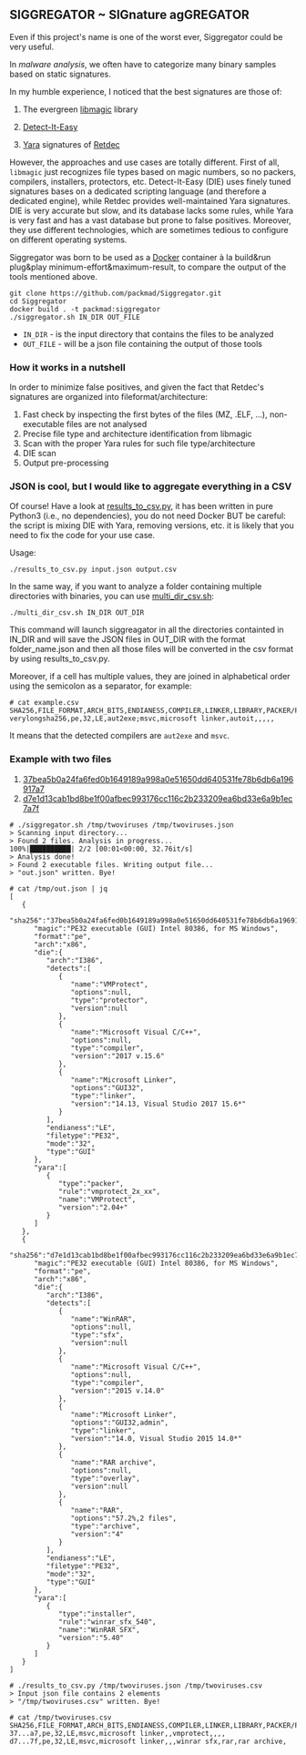 ## SIGGREGATOR ~ SIGnature agGREGATOR

Even if this project's name is one of the worst ever, Siggregator could be very useful.

In *malware analysis*, we often have to categorize many binary samples based on static signatures.

In my humble experience, I noticed that the best signatures are those of:

1. The evergreen [libmagic](https://man7.org/linux/man-pages/man3/libmagic.3.html) library

2. [Detect-It-Easy](https://github.com/horsicq/Detect-It-Easy)

3. [Yara](https://virustotal.github.io/yara/) signatures of [Retdec](https://github.com/avast/retdec/tree/master/support/yara_patterns/tools)

However, the approaches and use cases are totally different.
First of all, `libmagic` just recognizes file types based on magic numbers, so no packers, compilers, installers, protectors, etc.
Detect-It-Easy (DIE) uses finely tuned signatures bases on a dedicated scripting language (and therefore a dedicated engine), 
while Retdec provides well-maintained Yara signatures.
DIE is very accurate but slow, and its database lacks some rules, while Yara is very fast and has a vast database but prone to false positives.
Moreover, they use different technologies, which are sometimes tedious to configure on different operating systems.

Siggregator was born to be used as a [Docker](https://www.docker.com/) container à la build&run plug&play minimum-effort&maximum-result, 
to compare the output of the tools mentioned above.

```
git clone https://github.com/packmad/Siggregator.git
cd Siggregator
docker build . -t packmad:siggregator
./siggregator.sh IN_DIR OUT_FILE
```

* `IN_DIR` - is the input directory that contains the files to be analyzed
* `OUT_FILE` - will be a json file containing the output of those tools


### How it works in a nutshell

In order to minimize false positives, 
and given the fact that Retdec's signatures are organized into fileformat/architecture:

1. Fast check by inspecting the first bytes of the files (MZ, .ELF, ...), non-executable files are not analysed
2. Precise file type and architecture identification from libmagic
3. Scan with the proper Yara rules for such file type/architecture
4. DIE scan
5. Output pre-processing


### JSON is cool, but I would like to aggregate everything in a CSV

Of course! Have a look at [results_to_csv.py](https://github.com/packmad/Siggregator/blob/master/siggregator/results_to_csv.py), 
it has been written in pure Python3 (i.e., no dependencies), you do not need Docker BUT be careful: 
the script is mixing DIE with Yara, removing versions, etc. it is likely that you need to fix the code for your use case.

Usage:
```
./results_to_csv.py input.json output.csv
```
In the same way, if you want to analyze a folder containing multiple directories with binaries, you can use [multi_dir_csv.sh](https://github.com/packmad/Siggregator/blob/master/siggregator/multi_dir_csv.sh):
```
./multi_dir_csv.sh IN_DIR OUT_DIR
```

This command will launch siggreagator in all the directories containted in IN\_DIR and will save the JSON files in OUT\_DIR with the format folder\_name.json and then all those files will be converted in the csv format by using results\_to\_csv.py.

Moreover, if a cell has multiple values, they are joined in alphabetical order using the semicolon as a separator, 
for example: 
```
# cat example.csv
SHA256,FILE_FORMAT,ARCH_BITS,ENDIANESS,COMPILER,LINKER,LIBRARY,PACKER/PROTECTOR,INSTALLER,SFX/ARCHIVE,OVERLAY,OTHER
verylongsha256,pe,32,LE,aut2exe;msvc,microsoft linker,autoit,,,,,
```
It means that the detected compilers are `aut2exe` and `msvc`.



### Example with two files

1. [37bea5b0a24fa6fed0b1649189a998a0e51650dd640531fe78b6db6a196917a7](https://www.virustotal.com/gui/file/37bea5b0a24fa6fed0b1649189a998a0e51650dd640531fe78b6db6a196917a7/detection)
2. [d7e1d13cab1bd8be1f00afbec993176cc116c2b233209ea6bd33e6a9b1ec7a7f](https://www.virustotal.com/gui/file/d7e1d13cab1bd8be1f00afbec993176cc116c2b233209ea6bd33e6a9b1ec7a7f/detection)

```
# ./siggregator.sh /tmp/twoviruses /tmp/twoviruses.json
> Scanning input directory...
> Found 2 files. Analysis in progress...
100%|██████████| 2/2 [00:01<00:00, 32.76it/s]
> Analysis done!
> Found 2 executable files. Writing output file...
> "out.json" written. Bye!
```
```
# cat /tmp/out.json | jq
[
   {
      "sha256":"37bea5b0a24fa6fed0b1649189a998a0e51650dd640531fe78b6db6a196917a7",
      "magic":"PE32 executable (GUI) Intel 80386, for MS Windows",
      "format":"pe",
      "arch":"x86",
      "die":{
         "arch":"I386",
         "detects":[
            {
               "name":"VMProtect",
               "options":null,
               "type":"protector",
               "version":null
            },
            {
               "name":"Microsoft Visual C/C++",
               "options":null,
               "type":"compiler",
               "version":"2017 v.15.6"
            },
            {
               "name":"Microsoft Linker",
               "options":"GUI32",
               "type":"linker",
               "version":"14.13, Visual Studio 2017 15.6*"
            }
         ],
         "endianess":"LE",
         "filetype":"PE32",
         "mode":"32",
         "type":"GUI"
      },
      "yara":[
         {
            "type":"packer",
            "rule":"vmprotect_2x_xx",
            "name":"VMProtect",
            "version":"2.04+"
         }
      ]
   },
   {
      "sha256":"d7e1d13cab1bd8be1f00afbec993176cc116c2b233209ea6bd33e6a9b1ec7a7f",
      "magic":"PE32 executable (GUI) Intel 80386, for MS Windows",
      "format":"pe",
      "arch":"x86",
      "die":{
         "arch":"I386",
         "detects":[
            {
               "name":"WinRAR",
               "options":null,
               "type":"sfx",
               "version":null
            },
            {
               "name":"Microsoft Visual C/C++",
               "options":null,
               "type":"compiler",
               "version":"2015 v.14.0"
            },
            {
               "name":"Microsoft Linker",
               "options":"GUI32,admin",
               "type":"linker",
               "version":"14.0, Visual Studio 2015 14.0*"
            },
            {
               "name":"RAR archive",
               "options":null,
               "type":"overlay",
               "version":null
            },
            {
               "name":"RAR",
               "options":"57.2%,2 files",
               "type":"archive",
               "version":"4"
            }
         ],
         "endianess":"LE",
         "filetype":"PE32",
         "mode":"32",
         "type":"GUI"
      },
      "yara":[
         {
            "type":"installer",
            "rule":"winrar_sfx_540",
            "name":"WinRAR SFX",
            "version":"5.40"
         }
      ]
   }
]
```

```
# ./results_to_csv.py /tmp/twoviruses.json /tmp/twoviruses.csv
> Input json file contains 2 elements
> "/tmp/twoviruses.csv" written. Bye!

# cat /tmp/twoviruses.csv
SHA256,FILE_FORMAT,ARCH_BITS,ENDIANESS,COMPILER,LINKER,LIBRARY,PACKER/PROTECTOR,INSTALLER,SFX/ARCHIVE,OVERLAY,OTHER
37...a7,pe,32,LE,msvc,microsoft linker,,vmprotect,,,,
d7...7f,pe,32,LE,msvc,microsoft linker,,,winrar sfx,rar,rar archive,
```
